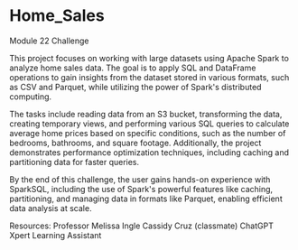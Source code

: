 # Home_Sales

Module 22 Challenge

This project focuses on working with large datasets using Apache Spark to analyze home sales data. The goal is to apply SQL and DataFrame operations to gain insights from the dataset stored in various formats, such as CSV and Parquet, while utilizing the power of Spark's distributed computing.

The tasks include reading data from an S3 bucket, transforming the data, creating temporary views, and performing various SQL queries to calculate average home prices based on specific conditions, such as the number of bedrooms, bathrooms, and square footage. Additionally, the project demonstrates performance optimization techniques, including caching and partitioning data for faster queries.

By the end of this challenge, the user gains hands-on experience with SparkSQL, including the use of Spark's powerful features like caching, partitioning, and managing data in formats like Parquet, enabling efficient data analysis at scale.

Resources:
Professor Melissa Ingle
Cassidy Cruz (classmate)
ChatGPT
Xpert Learning Assistant
